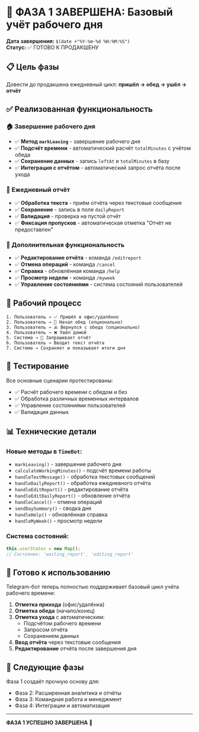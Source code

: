 # 🎉 ФАЗА 1 ЗАВЕРШЕНА: Базовый учёт рабочего дня

**Дата завершения:** `$(date +"%Y-%m-%d %H:%M:%S")`  
**Статус:** ✅ ГОТОВО К ПРОДАКШЕНУ

## 📋 Цель фазы
Довести до продакшена ежедневный цикл: **пришёл → обед → ушёл → отчёт**

## ✅ Реализованная функциональность

### 🏠 Завершение рабочего дня
- ✅ **Метод `markLeaving`** - завершение рабочего дня
- ✅ **Подсчёт времени** - автоматический расчёт `totalMinutes` с учётом обеда
- ✅ **Сохранение данных** - запись `leftAt` и `totalMinutes` в базу
- ✅ **Интеграция с отчётом** - автоматический запрос отчёта после ухода

### 📝 Ежедневный отчёт
- ✅ **Обработка текста** - приём отчёта через текстовые сообщения
- ✅ **Сохранение** - запись в поле `dailyReport`
- ✅ **Валидация** - проверка на пустой отчёт
- ✅ **Фиксация пропусков** - автоматическая отметка "Отчёт не предоставлен"

### 🔧 Дополнительная функциональность
- ✅ **Редактирование отчёта** - команда `/editreport`
- ✅ **Отмена операций** - команда `/cancel`
- ✅ **Справка** - обновлённая команда `/help`
- ✅ **Просмотр недели** - команда `/myweek`
- ✅ **Управление состояниями** - система состояний пользователей

## 🔄 Рабочий процесс

```
1. Пользователь → ✅ Пришёл в офис/удалённо
2. Пользователь → 🍱 Начал обед (опционально)
3. Пользователь → 🔙 Вернулся с обеда (опционально)
4. Пользователь → ❌ Ушёл домой
5. Система → 📝 Запрашивает отчёт
6. Пользователь → Вводит текст отчёта
7. Система → Сохраняет и показывает итоги дня
```

## 🧪 Тестирование

Все основные сценарии протестированы:
- ✅ Расчёт рабочего времени с обедом и без
- ✅ Обработка различных временных интервалов
- ✅ Управление состояниями пользователей
- ✅ Валидация данных

## 📊 Технические детали

### Новые методы в `TimeBot`:
- `markLeaving()` - завершение рабочего дня
- `calculateWorkingMinutes()` - подсчёт времени работы
- `handleTextMessage()` - обработка текстовых сообщений
- `handleDailyReport()` - обработка ежедневного отчёта
- `handleEditReport()` - редактирование отчёта
- `handleEditDailyReport()` - обновление отчёта
- `handleCancel()` - отмена операций
- `sendDaySummary()` - сводка дня
- `handleHelp()` - обновлённая справка
- `handleMyWeek()` - просмотр недели

### Система состояний:
```javascript
this.userStates = new Map();
// Состояния: 'waiting_report', 'editing_report'
```

## 🎯 Готово к использованию

Telegram-бот теперь полностью поддерживает базовый цикл учёта рабочего времени:

1. **Отметка прихода** (офис/удалёнка)
2. **Отметка обеда** (начало/конец)
3. **Отметка ухода** с автоматическим:
   - Подсчётом рабочего времени
   - Запросом отчёта
   - Сохранением данных
4. **Ввод отчёта** через текстовые сообщения
5. **Редактирование** отчёта после завершения дня

## 🚀 Следующие фазы

Фаза 1 создаёт прочную основу для:
- Фаза 2: Расширенная аналитика и отчёты
- Фаза 3: Командная работа и менеджмент
- Фаза 4: Интеграции и автоматизация

---

**ФАЗА 1 УСПЕШНО ЗАВЕРШЕНА** 🎉 